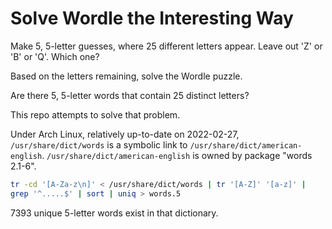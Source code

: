 # Solve Wordle the Interesting Way

Make 5, 5-letter guesses,
where 25 different letters appear.
Leave out 'Z' or 'B' or 'Q'.
Which one?

Based on the letters remaining, solve the Wordle puzzle.

Are there 5, 5-letter words that contain 25 distinct letters?

This repo attempts to solve that problem.

Under Arch Linux, relatively up-to-date on 2022-02-27,
`/usr/share/dict/words` is a symbolic link to
`/usr/share/dict/american-english`.
`/usr/share/dict/american-english` is owned by package "words 2.1-6".


```sh
tr -cd '[A-Za-z\n]' < /usr/share/dict/words | tr '[A-Z]' '[a-z]' |
grep '^.....$' | sort | uniq > words.5
```
7393 unique 5-letter words exist in that dictionary.
